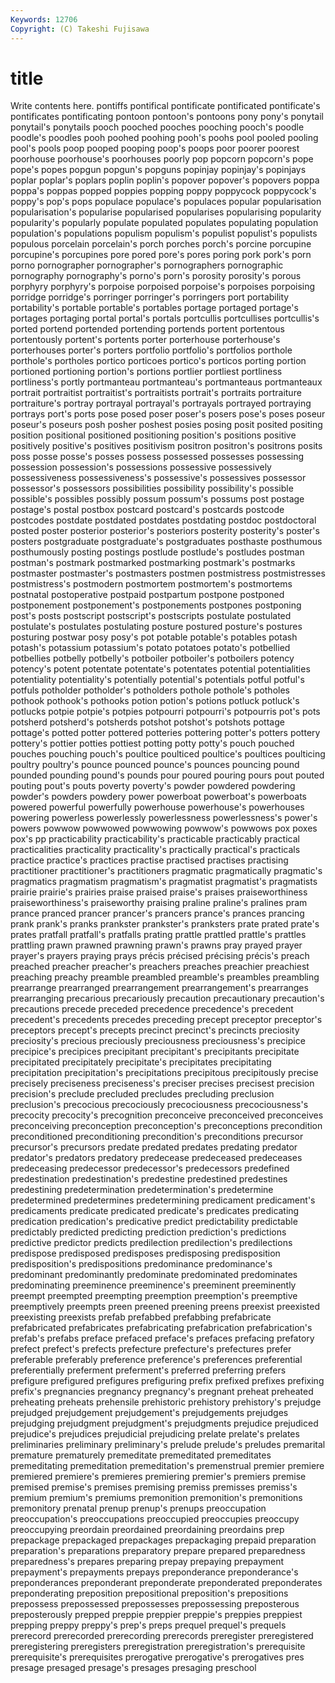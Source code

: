 ```yaml
---
Keywords: 12706 
Copyright: (C) Takeshi Fujisawa
---
```


# title

Write contents here.
pontiffs pontifical pontificate pontificated pontificate's pontificates pontificating pontoon pontoon's
pontoons pony pony's ponytail ponytail's ponytails pooch pooched pooches pooching
pooch's poodle poodle's poodles pooh poohed poohing pooh's poohs pool
pooled pooling pool's pools poop pooped pooping poop's poops poor
poorer poorest poorhouse poorhouse's poorhouses poorly pop popcorn popcorn's pope
pope's popes popgun popgun's popguns popinjay popinjay's popinjays poplar poplar's
poplars poplin poplin's popover popover's popovers poppa poppa's poppas popped
poppies popping poppy poppycock poppycock's poppy's pop's pops populace populace's
populaces popular popularisation popularisation's popularise popularised popularises popularising popularity popularity's
popularly populate populated populates populating population population's populations populism populism's
populist populist's populists populous porcelain porcelain's porch porches porch's porcine
porcupine porcupine's porcupines pore pored pore's pores poring pork pork's
porn porno pornographer pornographer's pornographers pornographic pornography pornography's porno's porn's
porosity porosity's porous porphyry porphyry's porpoise porpoised porpoise's porpoises porpoising
porridge porridge's porringer porringer's porringers port portability portability's portable portable's
portables portage portaged portage's portages portaging portal portal's portals portcullis
portcullises portcullis's ported portend portended portending portends portent portentous portentously
portent's portents porter porterhouse porterhouse's porterhouses porter's porters portfolio portfolio's
portfolios porthole porthole's portholes portico porticoes portico's porticos porting portion
portioned portioning portion's portions portlier portliest portliness portliness's portly portmanteau
portmanteau's portmanteaus portmanteaux portrait portraitist portraitist's portraitists portrait's portraits portraiture
portraiture's portray portrayal portrayal's portrayals portrayed portraying portrays port's ports
pose posed poser poser's posers pose's poses poseur poseur's poseurs
posh posher poshest posies posing posit posited positing position positional
positioned positioning position's positions positive positively positive's positives positivism positron
positron's positrons posits poss posse posse's posses possess possessed possesses
possessing possession possession's possessions possessive possessively possessiveness possessiveness's possessive's possessives
possessor possessor's possessors possibilities possibility possibility's possible possible's possibles possibly
possum possum's possums post postage postage's postal postbox postcard postcard's
postcards postcode postcodes postdate postdated postdates postdating postdoc postdoctoral posted
poster posterior posterior's posteriors posterity posterity's poster's posters postgraduate postgraduate's
postgraduates posthaste posthumous posthumously posting postings postlude postlude's postludes postman
postman's postmark postmarked postmarking postmark's postmarks postmaster postmaster's postmasters postmen
postmistress postmistresses postmistress's postmodern postmortem postmortem's postmortems postnatal postoperative postpaid
postpartum postpone postponed postponement postponement's postponements postpones postponing post's posts
postscript postscript's postscripts postulate postulated postulate's postulates postulating posture postured
posture's postures posturing postwar posy posy's pot potable potable's potables
potash potash's potassium potassium's potato potatoes potato's potbellied potbellies potbelly
potbelly's potboiler potboiler's potboilers potency potency's potent potentate potentate's potentates
potential potentialities potentiality potentiality's potentially potential's potentials potful potful's potfuls
potholder potholder's potholders pothole pothole's potholes pothook pothook's pothooks potion
potion's potions potluck potluck's potlucks potpie potpie's potpies potpourri potpourri's
potpourris pot's pots potsherd potsherd's potsherds potshot potshot's potshots pottage
pottage's potted potter pottered potteries pottering potter's potters pottery pottery's
pottier potties pottiest potting potty potty's pouch pouched pouches pouching
pouch's poultice poulticed poultice's poultices poulticing poultry poultry's pounce pounced
pounce's pounces pouncing pound pounded pounding pound's pounds pour poured
pouring pours pout pouted pouting pout's pouts poverty poverty's powder
powdered powdering powder's powders powdery power powerboat powerboat's powerboats powered
powerful powerfully powerhouse powerhouse's powerhouses powering powerless powerlessly powerlessness powerlessness's
power's powers powwow powwowed powwowing powwow's powwows pox poxes pox's
pp practicability practicability's practicable practicably practical practicalities practicality practicality's practically
practical's practicals practice practice's practices practise practised practises practising practitioner
practitioner's practitioners pragmatic pragmatically pragmatic's pragmatics pragmatism pragmatism's pragmatist pragmatist's
pragmatists prairie prairie's prairies praise praised praise's praises praiseworthiness praiseworthiness's
praiseworthy praising praline praline's pralines pram prance pranced prancer prancer's
prancers prance's prances prancing prank prank's pranks prankster prankster's pranksters
prate prated prate's prates pratfall pratfall's pratfalls prating prattle prattled
prattle's prattles prattling prawn prawned prawning prawn's prawns pray prayed
prayer prayer's prayers praying prays précis précised précising précis's preach
preached preacher preacher's preachers preaches preachier preachiest preaching preachy preamble
preambled preamble's preambles preambling prearrange prearranged prearrangement prearrangement's prearranges prearranging
precarious precariously precaution precautionary precaution's precautions precede preceded precedence precedence's
precedent precedent's precedents precedes preceding precept preceptor preceptor's preceptors precept's
precepts precinct precinct's precincts preciosity preciosity's precious preciously preciousness preciousness's
precipice precipice's precipices precipitant precipitant's precipitants precipitate precipitated precipitately precipitate's
precipitates precipitating precipitation precipitation's precipitations precipitous precipitously precise precisely preciseness
preciseness's preciser precises precisest precision precision's preclude precluded precludes precluding
preclusion preclusion's precocious precociously precociousness precociousness's precocity precocity's precognition preconceive
preconceived preconceives preconceiving preconception preconception's preconceptions precondition preconditioned preconditioning precondition's
preconditions precursor precursor's precursors predate predated predates predating predator predator's
predators predatory predecease predeceased predeceases predeceasing predecessor predecessor's predecessors predefined
predestination predestination's predestine predestined predestines predestining predetermination predetermination's predetermine predetermined
predetermines predetermining predicament predicament's predicaments predicate predicated predicate's predicates predicating
predication predication's predicative predict predictability predictable predictably predicted predicting prediction
prediction's predictions predictive predictor predicts predilection predilection's predilections predispose predisposed
predisposes predisposing predisposition predisposition's predispositions predominance predominance's predominant predominantly predominate
predominated predominates predominating preeminence preeminence's preeminent preeminently preempt preempted preempting
preemption preemption's preemptive preemptively preempts preen preened preening preens preexist
preexisted preexisting preexists prefab prefabbed prefabbing prefabricate prefabricated prefabricates prefabricating
prefabrication prefabrication's prefab's prefabs preface prefaced preface's prefaces prefacing prefatory
prefect prefect's prefects prefecture prefecture's prefectures prefer preferable preferably preference
preference's preferences preferential preferentially preferment preferment's preferred preferring prefers prefigure
prefigured prefigures prefiguring prefix prefixed prefixes prefixing prefix's pregnancies pregnancy
pregnancy's pregnant preheat preheated preheating preheats prehensile prehistoric prehistory prehistory's
prejudge prejudged prejudgement prejudgement's prejudgements prejudges prejudging prejudgment prejudgment's prejudgments
prejudice prejudiced prejudice's prejudices prejudicial prejudicing prelate prelate's prelates preliminaries
preliminary preliminary's prelude prelude's preludes premarital premature prematurely premeditate premeditated
premeditates premeditating premeditation premeditation's premenstrual premier premiere premiered premiere's premieres
premiering premier's premiers premise premised premise's premises premising premiss premisses
premiss's premium premium's premiums premonition premonition's premonitions premonitory prenatal prenup
prenup's prenups preoccupation preoccupation's preoccupations preoccupied preoccupies preoccupy preoccupying preordain
preordained preordaining preordains prep prepackage prepackaged prepackages prepackaging prepaid preparation
preparation's preparations preparatory prepare prepared preparedness preparedness's prepares preparing prepay
prepaying prepayment prepayment's prepayments prepays preponderance preponderance's preponderances preponderant preponderate
preponderated preponderates preponderating preposition prepositional preposition's prepositions prepossess prepossessed prepossesses
prepossessing preposterous preposterously prepped preppie preppier preppie's preppies preppiest prepping
preppy preppy's prep's preps prequel prequel's prequels prerecord prerecorded prerecording
prerecords preregister preregistered preregistering preregisters preregistration preregistration's prerequisite prerequisite's prerequisites
prerogative prerogative's prerogatives pres presage presaged presage's presages presaging preschool
